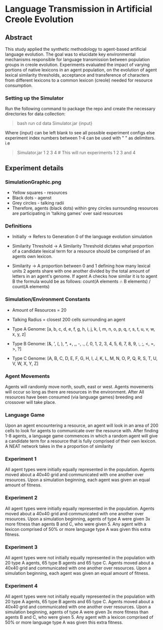 # Language Transmission in Artificial Creole Evolution

## Abstract

This study applied the synthetic methodology to agent-based artificial
language evolution. The goal was to elucidate key environmental
mechanisms responsible for language
transmission between population groups in creole evolution.
Experiments evaluated the impact of varying portions of native
lexicons in an agent population, on the evolution of agent lexical
similarity thresholds, acceptance and transference of characters from
different lexicons to a common lexicon (creole) needed for resource
consumption.

### Setting up the Simulator
Run the following command to package the repo and create the necessary directories for data collection:

> bash run
> cd data
> Simulator.jar {input}

Where {input} can be left blank to see all possible experiment configs else experiment index numbers between 1-4 can be used with " " as delimiters. i.e 
> Simulator.jar 1 2 3 4 # This will run experiments 1 2 3 and 4


## Experiment details 

### SimulationGraphic.png
- Yellow squares - resources
- Black dots - agenst
- Grey circles - talking radii
- Therefore, agents (black dots) within grey circles surrounding resources are participating in 'talking games' over said resources

### Definitions
- Initially -> Refers to Generation 0 of the language evolution simulation

- Similarity Threshold -> A Similarity Threshold dictates what proportion of a candidate lexical term for a resource should be comprised of an agents own lexicon.

- Similarity -> A proportion between 0 and 1 defining how many lexical units 2 agents share with one another divided by the total amount of letters in an agent's genome. If agent A checks how similar it is to agent B the formula would be as follows: 
count(A elements ∩ B elements) / count(A elements)

### Simulation/Environment Constants
- Amount of Resources = 20

- Talking Radius = closest 200 cells surrounding an agent

- Type A Genome: [a, b, c, d, e, f, g, h, i, j, k, l, m, n, o, p, q, r, s, t, u, v, w, x, y, z]

- Type B Genome: [&, ', (, ), *, +, ,, -, ., /, 0, 1, 2, 3, 4, 5, 6, 7, 8, 9, :, ;, <, =, >, ?]

- Type C Genome: [A, B, C, D, E, F, G, H, I, J, K, L, M, N, O, P, Q, R, S, T, U, V, W, X, Y, Z]


### Agent Movements
Agents will randomly move north, south, east or west. Agents movements will occur so long as there are resources in the environment. After All resources have been consumed (via language games) breeding and crossover will take place.  

### Language Game
Upon an agent encountering a resource, an agent will look in an area of 200 cells to look for agents to communicate over the resource with. After finding 1-8 agents, a language game commences in which a random agent will give a candidate term for a resource that is fully comprised of their own lexicon. A NEAT network takes in the a proportion of similarity

### Experiment 1
All agent types were initially equally represented in the population.
Agents moved about a 40x40 grid and communicated with one another over resources.
Upon a simulation beginning, each agent was given an equal amount of fitness.

### Experiment 2
All agent types were initially equally represented in the population.
Agents moved about a 40x40 grid and communicated with one another over resources.
Upon a simulation beginning, agents of type A were given 3x more fitness than agents B and C, who were given 5. Any agent with a lexicon comprised of 50% or more language type A was given this extra fitness.

### Experiment 3
All agent types were not initially equally represented in the population with 20 type A agents, 65 type B agents and 65 type C.
Agents moved about a 40x40 grid and communicated with one another over resources.
Upon a simulation beginning, each agent was given an equal amount of fitness.

### Experiment 4
All agent types were not initially equally represented in the population with 20 type A agents, 65 type B agents and 65 type C.
Agents moved about a 40x40 grid and communicated with one another over resources.
Upon a simulation beginning, agents of type A were given 3x more fitness than agents B and C, who were given 5. Any agent with a lexicon comprised of 50% or more language type A was given this extra fitness.
